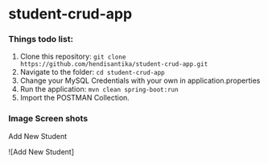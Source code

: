 # student-crud-app

### Things todo list:

1. Clone this repository: `git clone https://github.com/hendisantika/student-crud-app.git`
2. Navigate to the folder: `cd student-crud-app`
3. Change your MySQL Credentials with your own in application.properties
4. Run the application: `mvn clean spring-boot:run`
5. Import the POSTMAN Collection.

### Image Screen shots

Add New Student

![Add New Student]

